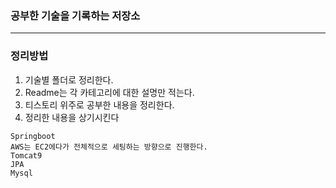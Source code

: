 ### 공부한 기술을 기록하는 저장소
----

### 정리방법
1. 기술별 폴더로 정리한다.
2. Readme는 각 카테고리에 대한 설명만 적는다.
3. 티스토리 위주로 공부한 내용을 정리한다.
4. 정리한 내용을 상기시킨다
```
Springboot
AWS는 EC2에다가 전체적으로 세팅하는 방향으로 진행한다.
Tomcat9
JPA
Mysql

```


